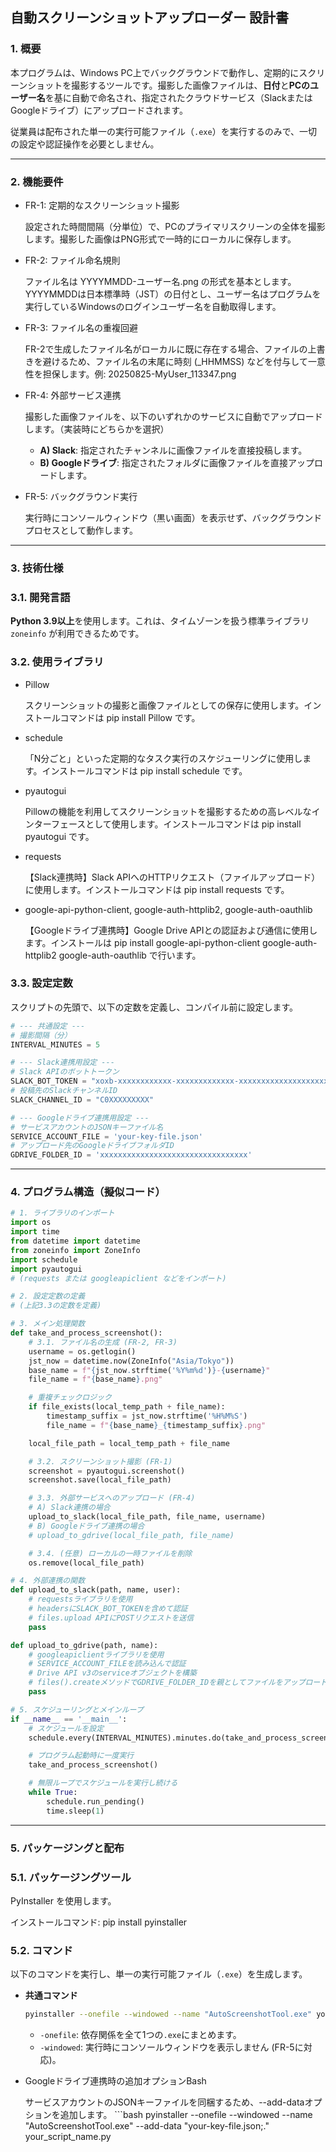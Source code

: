 ## 自動スクリーンショットアップローダー 設計書

### 1. 概要

本プログラムは、Windows PC上でバックグラウンドで動作し、定期的にスクリーンショットを撮影するツールです。撮影した画像ファイルは、**日付**と**PCのユーザー名**を基に自動で命名され、指定されたクラウドサービス（SlackまたはGoogleドライブ）にアップロードされます。

従業員は配布された単一の実行可能ファイル（`.exe`）を実行するのみで、一切の設定や認証操作を必要としません。

---

### 2. 機能要件

- FR-1: 定期的なスクリーンショット撮影
    
    設定された時間間隔（分単位）で、PCのプライマリスクリーンの全体を撮影します。撮影した画像はPNG形式で一時的にローカルに保存します。
    
- FR-2: ファイル命名規則
    
    ファイル名は YYYYMMDD-ユーザー名.png の形式を基本とします。YYYYMMDDは日本標準時（JST）の日付とし、ユーザー名はプログラムを実行しているWindowsのログインユーザー名を自動取得します。
    
- FR-3: ファイル名の重複回避
    
    FR-2で生成したファイル名がローカルに既に存在する場合、ファイルの上書きを避けるため、ファイル名の末尾に時刻 (_HHMMSS) などを付与して一意性を担保します。例: 20250825-MyUser_113347.png
    
- FR-4: 外部サービス連携
    
    撮影した画像ファイルを、以下のいずれかのサービスに自動でアップロードします。（実装時にどちらかを選択）
    
    - **A) Slack**: 指定されたチャンネルに画像ファイルを直接投稿します。
    - **B) Googleドライブ**: 指定されたフォルダに画像ファイルを直接アップロードします。
- FR-5: バックグラウンド実行
    
    実行時にコンソールウィンドウ（黒い画面）を表示せず、バックグラウンドプロセスとして動作します。
    

---

### 3. 技術仕様

### 3.1. 開発言語

**Python 3.9以上**を使用します。これは、タイムゾーンを扱う標準ライブラリ `zoneinfo` が利用できるためです。

### 3.2. 使用ライブラリ

- Pillow
    
    スクリーンショットの撮影と画像ファイルとしての保存に使用します。インストールコマンドは pip install Pillow です。
    
- schedule
    
    「N分ごと」といった定期的なタスク実行のスケジューリングに使用します。インストールコマンドは pip install schedule です。
    
- pyautogui
    
    Pillowの機能を利用してスクリーンショットを撮影するための高レベルなインターフェースとして使用します。インストールコマンドは pip install pyautogui です。
    
- requests
    
    【Slack連携時】Slack APIへのHTTPリクエスト（ファイルアップロード）に使用します。インストールコマンドは pip install requests です。
    
- google-api-python-client, google-auth-httplib2, google-auth-oauthlib
    
    【Googleドライブ連携時】Google Drive APIとの認証および通信に使用します。インストールは pip install google-api-python-client google-auth-httplib2 google-auth-oauthlib で行います。
    

### 3.3. 設定定数

スクリプトの先頭で、以下の定数を定義し、コンパイル前に設定します。

```python
# --- 共通設定 ---
# 撮影間隔（分）
INTERVAL_MINUTES = 5

# --- Slack連携用設定 ---
# Slack APIのボットトークン
SLACK_BOT_TOKEN = "xoxb-xxxxxxxxxxxx-xxxxxxxxxxxxx-xxxxxxxxxxxxxxxxxxxxxxxx"
# 投稿先のSlackチャンネルID
SLACK_CHANNEL_ID = "C0XXXXXXXXX"

# --- Googleドライブ連携用設定 ---
# サービスアカウントのJSONキーファイル名
SERVICE_ACCOUNT_FILE = 'your-key-file.json'
# アップロード先のGoogleドライブフォルダID
GDRIVE_FOLDER_ID = 'xxxxxxxxxxxxxxxxxxxxxxxxxxxxxxxxx'

```

---

### 4. プログラム構造（擬似コード）

```python
# 1. ライブラリのインポート
import os
import time
from datetime import datetime
from zoneinfo import ZoneInfo
import schedule
import pyautogui
# (requests または googleapiclient などをインポート)

# 2. 設定定数の定義
# (上記3.3の定数を定義)

# 3. メイン処理関数
def take_and_process_screenshot():
    # 3.1. ファイル名の生成 (FR-2, FR-3)
    username = os.getlogin()
    jst_now = datetime.now(ZoneInfo("Asia/Tokyo"))
    base_name = f"{jst_now.strftime('%Y%m%d')}-{username}"
    file_name = f"{base_name}.png"

    # 重複チェックロジック
    if file_exists(local_temp_path + file_name):
        timestamp_suffix = jst_now.strftime('%H%M%S')
        file_name = f"{base_name}_{timestamp_suffix}.png"

    local_file_path = local_temp_path + file_name

    # 3.2. スクリーンショット撮影 (FR-1)
    screenshot = pyautogui.screenshot()
    screenshot.save(local_file_path)

    # 3.3. 外部サービスへのアップロード (FR-4)
    # A) Slack連携の場合
    upload_to_slack(local_file_path, file_name, username)
    # B) Googleドライブ連携の場合
    # upload_to_gdrive(local_file_path, file_name)

    # 3.4. (任意) ローカルの一時ファイルを削除
    os.remove(local_file_path)

# 4. 外部連携の関数
def upload_to_slack(path, name, user):
    # requestsライブラリを使用
    # headersにSLACK_BOT_TOKENを含めて認証
    # files.upload APIにPOSTリクエストを送信
    pass

def upload_to_gdrive(path, name):
    # googleapiclientライブラリを使用
    # SERVICE_ACCOUNT_FILEを読み込んで認証
    # Drive API v3のserviceオブジェクトを構築
    # files().createメソッドでGDRIVE_FOLDER_IDを親としてファイルをアップロード
    pass

# 5. スケジューリングとメインループ
if __name__ == '__main__':
    # スケジュールを設定
    schedule.every(INTERVAL_MINUTES).minutes.do(take_and_process_screenshot)

    # プログラム起動時に一度実行
    take_and_process_screenshot()

    # 無限ループでスケジュールを実行し続ける
    while True:
        schedule.run_pending()
        time.sleep(1)

```

---

### 5. パッケージングと配布

### 5.1. パッケージングツール

PyInstaller を使用します。

インストールコマンド: pip install pyinstaller

### 5.2. コマンド

以下のコマンドを実行し、単一の実行可能ファイル（`.exe`）を生成します。

- **共通コマンド**
    
    ```bash
    pyinstaller --onefile --windowed --name "AutoScreenshotTool.exe" your_script_name.py
    ```
    
    - `-onefile`: 依存関係を全て1つの`.exe`にまとめます。
    - `-windowed`: 実行時にコンソールウィンドウを表示しません (FR-5に対応)。
- Googleドライブ連携時の追加オプションBash
    
    サービスアカウントのJSONキーファイルを同梱するため、--add-dataオプションを追加します。
        ```bash
    pyinstaller --onefile --windowed --name "AutoScreenshotTool.exe" --add-data "your-key-file.json;." your_script_name.py
    ```
